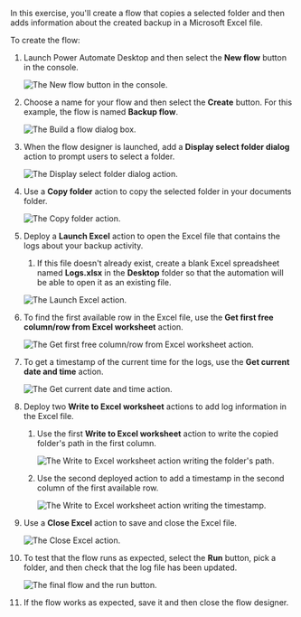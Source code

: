 In this exercise, you'll create a flow that copies a selected folder and then adds information about the created backup in a Microsoft Excel file. 

To create the flow:

1. Launch Power Automate Desktop and then select the **New flow** button in the console.

    ![The New flow button in the console.](..\media\exercise-new-flow-button.png)

1. Choose a name for your flow and then select the **Create** button. For this example, the flow is named **Backup flow**.

    ![The Build a flow dialog box.](..\media\exercise-build-a-flow-dialog.png)

1. When the flow designer is launched, add a **Display select folder dialog** action to prompt users to select a folder.

    ![The Display select folder dialog action.](..\media\exercise-display-select-folder-dialog-action.png)

1. Use a **Copy folder** action to copy the selected folder in your documents folder. 

    ![The Copy folder action.](..\media\exercise-copy-folder-action.png)

1. Deploy a **Launch Excel** action to open the Excel file that contains the logs about your backup activity. 

    1. If this file doesn't already exist, create a blank Excel spreadsheet named **Logs.xlsx** in the **Desktop** folder so that the automation will be able to open it as an existing file. 

    ![The Launch Excel action.](..\media\exercise-launch-excel-action.png)

1. To find the first available row in the Excel file, use the **Get first free column/row from Excel worksheet** action.

    ![The Get first free column/row from Excel worksheet action.](..\media\exercise-get-first-free-column-row-from-excel-worksheet-action.png)

1. To get a timestamp of the current time for the logs, use the **Get current date and time** action.

    ![The Get current date and time action.](..\media\exercise-get-current-date-and-time-action.png)

1. Deploy two **Write to Excel worksheet** actions to add log information in the Excel file. 

    1. Use the first **Write to Excel worksheet** action to write the copied folder's path in the first column.

        ![The Write to Excel worksheet action writing the folder's path.](..\media\exercise-write-to-excel-worksheet-action.png)
    
    1. Use the second deployed action to add a timestamp in the second column of the first available row.

        ![The Write to Excel worksheet action writing the timestamp.](..\media\exercise-write-to-excel-worksheet-second-action.png)

1. Use a **Close Excel** action to save and close the Excel file.

    ![The Close Excel action.](..\media\exercise-close-excel-action.png)

1. To test that the flow runs as expected, select the **Run** button, pick a folder, and then check that the log file has been updated.

    ![The final flow and the run button.](..\media\exercise-final-flow.png)

1. If the flow works as expected, save it and then close the flow designer. 
